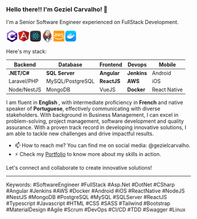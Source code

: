 ### Hello there!! I'm Geziel Carvalho! 👋

I'm a Senior Software Engineer experienced on FullStack Development.

<img src="./images/csharp_icon_256.png" alt="C Sharp" width="32" height="32"><img src="./images/angular_icon_256.png" alt="Angular" width="32" height="32"><img src="./images/reactjs_icon_256.png" alt="ReactJS" width="32" height="32"><img src="./images/jenkins_icon_256.png" alt="SQL Server" width="32" height="32"><img src="./images/aws_icon_256.png" alt="AWS" width="32" height="32"><img src="./images/docker_icon_256.png" alt="AWS" width="32" height="32">

Here's my stack:

| Backend     | Database         | Frontend    | Devops      | Mobile       |
| ----------- | ---------------- | ----------- | ----------- | ------------ |
| **.NET/C#** | **SQL Server**   | **Angular** | **Jenkins** | Android      |
| Laravel/PHP | MySQL/PostgreSQL | **ReactJS** | **AWS**     | iOS          |
| Node/NestJS | MongoDB          | VueJS       | **Docker**  | React Native |

I am fluent in **English** , with intermediate proficiency in **French** and native speaker of **Portuguese**, effectively communicating with diverse stakeholders. With background in Business Management, I can excel in problem-solving, project management, software development and quality assurance. With a proven track record in developing innovative solutions, I am able to tackle new challenges and drive impactful results.

- 📫 How to reach me? You can find me on social media: @gezielcarvalho.
- ⚡ Check my [Portfolio](https://github.com/gezielcarvalho?tab=projects) to know more about my skills in action.

Let's connect and collaborate to create innovative solutions!

---

Keywords: #SoftwareEngineer #FullStack #Asp.Net #DotNet #CSharp #Angular #Jenkins #AWS #Docker #Android #iOS #ReactNative #NodeJS #NestJS #MongoDB #PostgreSQL #MySQL #SQLServer #ReactJS #Typescript #Javascript #HTML #CSS #SASS #Tailwind #Bootstrap #MaterialDesign #Agile #Scrum #DevOps #CI/CD #TDD #Swagger #Linux
